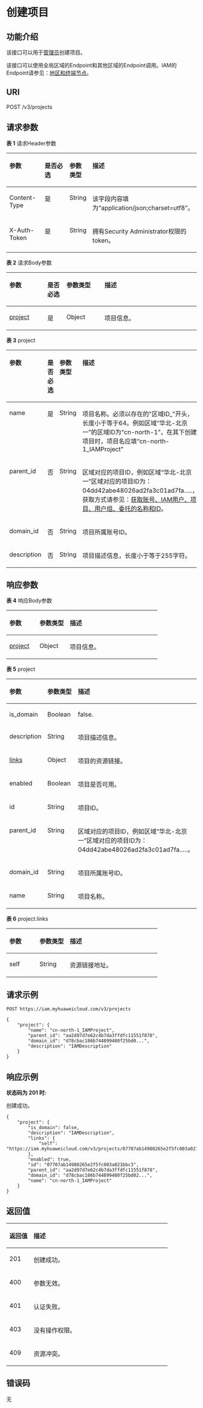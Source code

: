 # 创建项目<a name="iam_06_0004"></a>

## 功能介绍<a name="zh-cn_topic_0221482485_section116864505385"></a>

该接口可以用于[管理员](https://support.huaweicloud.com/usermanual-iam/iam_01_0001.html)创建项目。

该接口可以使用全局区域的Endpoint和其他区域的Endpoint调用。IAM的Endpoint请参见：[地区和终端节点](https://developer.huaweicloud.com/endpoint?IAM)。

## URI<a name="zh-cn_topic_0221482485_section1868915003815"></a>

POST /v3/projects

## 请求参数<a name="zh-cn_topic_0221482485_section20690350113820"></a>

**表 1**  请求Header参数

<a name="zh-cn_topic_0221482485_HeaderParameter"></a>
<table><thead align="left"><tr id="zh-cn_topic_0221482485_row1869185017384"><th class="cellrowborder" valign="top" width="20%" id="mcps1.2.5.1.1"><p id="zh-cn_topic_0221482485_p16693115093817"><a name="zh-cn_topic_0221482485_p16693115093817"></a><a name="zh-cn_topic_0221482485_p16693115093817"></a>参数</p>
</th>
<th class="cellrowborder" valign="top" width="20%" id="mcps1.2.5.1.2"><p id="zh-cn_topic_0221482485_p46942050143813"><a name="zh-cn_topic_0221482485_p46942050143813"></a><a name="zh-cn_topic_0221482485_p46942050143813"></a>是否必选</p>
</th>
<th class="cellrowborder" valign="top" width="10%" id="mcps1.2.5.1.3"><p id="zh-cn_topic_0221482485_p1269515017384"><a name="zh-cn_topic_0221482485_p1269515017384"></a><a name="zh-cn_topic_0221482485_p1269515017384"></a>参数类型</p>
</th>
<th class="cellrowborder" valign="top" width="50%" id="mcps1.2.5.1.4"><p id="zh-cn_topic_0221482485_p106951350103811"><a name="zh-cn_topic_0221482485_p106951350103811"></a><a name="zh-cn_topic_0221482485_p106951350103811"></a>描述</p>
</th>
</tr>
</thead>
<tbody><tr id="zh-cn_topic_0221482485_row1369255023813"><td class="cellrowborder" valign="top" width="20%" headers="mcps1.2.5.1.1 "><p id="zh-cn_topic_0221482485_p14696850123814"><a name="zh-cn_topic_0221482485_p14696850123814"></a><a name="zh-cn_topic_0221482485_p14696850123814"></a>Content-Type</p>
</td>
<td class="cellrowborder" valign="top" width="20%" headers="mcps1.2.5.1.2 "><p id="zh-cn_topic_0221482485_p1669705018388"><a name="zh-cn_topic_0221482485_p1669705018388"></a><a name="zh-cn_topic_0221482485_p1669705018388"></a>是</p>
</td>
<td class="cellrowborder" valign="top" width="10%" headers="mcps1.2.5.1.3 "><p id="zh-cn_topic_0221482485_p176971450163816"><a name="zh-cn_topic_0221482485_p176971450163816"></a><a name="zh-cn_topic_0221482485_p176971450163816"></a>String</p>
</td>
<td class="cellrowborder" valign="top" width="50%" headers="mcps1.2.5.1.4 "><p id="zh-cn_topic_0221482485_p1698450183810"><a name="zh-cn_topic_0221482485_p1698450183810"></a><a name="zh-cn_topic_0221482485_p1698450183810"></a>该字段内容填为“application/json;charset=utf8”。</p>
</td>
</tr>
<tr id="zh-cn_topic_0221482485_row13692165012388"><td class="cellrowborder" valign="top" width="20%" headers="mcps1.2.5.1.1 "><p id="zh-cn_topic_0221482485_p156996505383"><a name="zh-cn_topic_0221482485_p156996505383"></a><a name="zh-cn_topic_0221482485_p156996505383"></a>X-Auth-Token</p>
</td>
<td class="cellrowborder" valign="top" width="20%" headers="mcps1.2.5.1.2 "><p id="zh-cn_topic_0221482485_p86991550103813"><a name="zh-cn_topic_0221482485_p86991550103813"></a><a name="zh-cn_topic_0221482485_p86991550103813"></a>是</p>
</td>
<td class="cellrowborder" valign="top" width="10%" headers="mcps1.2.5.1.3 "><p id="zh-cn_topic_0221482485_p97003509389"><a name="zh-cn_topic_0221482485_p97003509389"></a><a name="zh-cn_topic_0221482485_p97003509389"></a>String</p>
</td>
<td class="cellrowborder" valign="top" width="50%" headers="mcps1.2.5.1.4 "><p id="zh-cn_topic_0221482485_p3701750103818"><a name="zh-cn_topic_0221482485_p3701750103818"></a><a name="zh-cn_topic_0221482485_p3701750103818"></a>拥有Security Administrator权限的token。</p>
</td>
</tr>
</tbody>
</table>

**表 2**  请求Body参数

<a name="zh-cn_topic_0221482485_requestParameter"></a>
<table><thead align="left"><tr id="zh-cn_topic_0221482485_row270105053817"><th class="cellrowborder" valign="top" width="20%" id="mcps1.2.5.1.1"><p id="zh-cn_topic_0221482485_p870318508388"><a name="zh-cn_topic_0221482485_p870318508388"></a><a name="zh-cn_topic_0221482485_p870318508388"></a>参数</p>
</th>
<th class="cellrowborder" valign="top" width="10%" id="mcps1.2.5.1.2"><p id="zh-cn_topic_0221482485_p2703145043810"><a name="zh-cn_topic_0221482485_p2703145043810"></a><a name="zh-cn_topic_0221482485_p2703145043810"></a>是否必选</p>
</th>
<th class="cellrowborder" valign="top" width="20%" id="mcps1.2.5.1.3"><p id="zh-cn_topic_0221482485_p2704350133810"><a name="zh-cn_topic_0221482485_p2704350133810"></a><a name="zh-cn_topic_0221482485_p2704350133810"></a>参数类型</p>
</th>
<th class="cellrowborder" valign="top" width="50%" id="mcps1.2.5.1.4"><p id="zh-cn_topic_0221482485_p16705145013381"><a name="zh-cn_topic_0221482485_p16705145013381"></a><a name="zh-cn_topic_0221482485_p16705145013381"></a>描述</p>
</th>
</tr>
</thead>
<tbody><tr id="zh-cn_topic_0221482485_row197023504388"><td class="cellrowborder" valign="top" width="20%" headers="mcps1.2.5.1.1 "><p id="zh-cn_topic_0221482485_p47052050193818"><a name="zh-cn_topic_0221482485_p47052050193818"></a><a name="zh-cn_topic_0221482485_p47052050193818"></a><a href="#zh-cn_topic_0221482485_request_Rq64Project">project</a></p>
</td>
<td class="cellrowborder" valign="top" width="10%" headers="mcps1.2.5.1.2 "><p id="zh-cn_topic_0221482485_p107061550133817"><a name="zh-cn_topic_0221482485_p107061550133817"></a><a name="zh-cn_topic_0221482485_p107061550133817"></a>是</p>
</td>
<td class="cellrowborder" valign="top" width="20%" headers="mcps1.2.5.1.3 "><p id="zh-cn_topic_0221482485_p4707950173820"><a name="zh-cn_topic_0221482485_p4707950173820"></a><a name="zh-cn_topic_0221482485_p4707950173820"></a>Object</p>
</td>
<td class="cellrowborder" valign="top" width="50%" headers="mcps1.2.5.1.4 "><p id="zh-cn_topic_0221482485_p270805093819"><a name="zh-cn_topic_0221482485_p270805093819"></a><a name="zh-cn_topic_0221482485_p270805093819"></a>项目信息。</p>
</td>
</tr>
</tbody>
</table>

**表 3**  project

<a name="zh-cn_topic_0221482485_request_Rq64Project"></a>
<table><thead align="left"><tr id="zh-cn_topic_0221482485_row47081750153812"><th class="cellrowborder" valign="top" width="20%" id="mcps1.2.5.1.1"><p id="zh-cn_topic_0221482485_p970995003811"><a name="zh-cn_topic_0221482485_p970995003811"></a><a name="zh-cn_topic_0221482485_p970995003811"></a>参数</p>
</th>
<th class="cellrowborder" valign="top" width="10%" id="mcps1.2.5.1.2"><p id="zh-cn_topic_0221482485_p471015505384"><a name="zh-cn_topic_0221482485_p471015505384"></a><a name="zh-cn_topic_0221482485_p471015505384"></a>是否必选</p>
</th>
<th class="cellrowborder" valign="top" width="20%" id="mcps1.2.5.1.3"><p id="zh-cn_topic_0221482485_p187111050193811"><a name="zh-cn_topic_0221482485_p187111050193811"></a><a name="zh-cn_topic_0221482485_p187111050193811"></a>参数类型</p>
</th>
<th class="cellrowborder" valign="top" width="50%" id="mcps1.2.5.1.4"><p id="zh-cn_topic_0221482485_p137121550173813"><a name="zh-cn_topic_0221482485_p137121550173813"></a><a name="zh-cn_topic_0221482485_p137121550173813"></a>描述</p>
</th>
</tr>
</thead>
<tbody><tr id="zh-cn_topic_0221482485_row197081050133818"><td class="cellrowborder" valign="top" width="20%" headers="mcps1.2.5.1.1 "><p id="zh-cn_topic_0221482485_p1671213505382"><a name="zh-cn_topic_0221482485_p1671213505382"></a><a name="zh-cn_topic_0221482485_p1671213505382"></a>name</p>
</td>
<td class="cellrowborder" valign="top" width="10%" headers="mcps1.2.5.1.2 "><p id="zh-cn_topic_0221482485_p07133506385"><a name="zh-cn_topic_0221482485_p07133506385"></a><a name="zh-cn_topic_0221482485_p07133506385"></a>是</p>
</td>
<td class="cellrowborder" valign="top" width="20%" headers="mcps1.2.5.1.3 "><p id="zh-cn_topic_0221482485_p6714105016387"><a name="zh-cn_topic_0221482485_p6714105016387"></a><a name="zh-cn_topic_0221482485_p6714105016387"></a>String</p>
</td>
<td class="cellrowborder" valign="top" width="50%" headers="mcps1.2.5.1.4 "><p id="zh-cn_topic_0221482485_p5714450143811"><a name="zh-cn_topic_0221482485_p5714450143811"></a><a name="zh-cn_topic_0221482485_p5714450143811"></a>项目名称。必须以存在的"区域ID_"开头，长度小于等于64。例如区域“华北-北京一”的区域ID为“cn-north-1”，在其下创建项目时，项目名应填“cn-north-1_IAMProject”</p>
</td>
</tr>
<tr id="zh-cn_topic_0221482485_row16708175053812"><td class="cellrowborder" valign="top" width="20%" headers="mcps1.2.5.1.1 "><p id="zh-cn_topic_0221482485_p197152506382"><a name="zh-cn_topic_0221482485_p197152506382"></a><a name="zh-cn_topic_0221482485_p197152506382"></a>parent_id</p>
</td>
<td class="cellrowborder" valign="top" width="10%" headers="mcps1.2.5.1.2 "><p id="zh-cn_topic_0221482485_p671613504388"><a name="zh-cn_topic_0221482485_p671613504388"></a><a name="zh-cn_topic_0221482485_p671613504388"></a>否</p>
</td>
<td class="cellrowborder" valign="top" width="20%" headers="mcps1.2.5.1.3 "><p id="zh-cn_topic_0221482485_p11716145019388"><a name="zh-cn_topic_0221482485_p11716145019388"></a><a name="zh-cn_topic_0221482485_p11716145019388"></a>String</p>
</td>
<td class="cellrowborder" valign="top" width="50%" headers="mcps1.2.5.1.4 "><p id="zh-cn_topic_0221482485_p07178504388"><a name="zh-cn_topic_0221482485_p07178504388"></a><a name="zh-cn_topic_0221482485_p07178504388"></a>区域对应的项目ID，例如区域“华北-北京一”区域对应的项目ID为：04dd42abe48026ad2fa3c01ad7fa.....，获取方式请参见：<a href="获取账号-IAM用户-项目-用户组-委托的名称和ID.md">获取账号、IAM用户、项目、用户组、委托的名称和ID</a>。</p>
</td>
</tr>
<tr id="zh-cn_topic_0221482485_row1970875018381"><td class="cellrowborder" valign="top" width="20%" headers="mcps1.2.5.1.1 "><p id="zh-cn_topic_0221482485_p171818508380"><a name="zh-cn_topic_0221482485_p171818508380"></a><a name="zh-cn_topic_0221482485_p171818508380"></a>domain_id</p>
</td>
<td class="cellrowborder" valign="top" width="10%" headers="mcps1.2.5.1.2 "><p id="zh-cn_topic_0221482485_p19719165017388"><a name="zh-cn_topic_0221482485_p19719165017388"></a><a name="zh-cn_topic_0221482485_p19719165017388"></a>否</p>
</td>
<td class="cellrowborder" valign="top" width="20%" headers="mcps1.2.5.1.3 "><p id="zh-cn_topic_0221482485_p27203509385"><a name="zh-cn_topic_0221482485_p27203509385"></a><a name="zh-cn_topic_0221482485_p27203509385"></a>String</p>
</td>
<td class="cellrowborder" valign="top" width="50%" headers="mcps1.2.5.1.4 "><p id="zh-cn_topic_0221482485_p9720105043817"><a name="zh-cn_topic_0221482485_p9720105043817"></a><a name="zh-cn_topic_0221482485_p9720105043817"></a>项目所属账号ID。</p>
</td>
</tr>
<tr id="zh-cn_topic_0221482485_row7708165010383"><td class="cellrowborder" valign="top" width="20%" headers="mcps1.2.5.1.1 "><p id="zh-cn_topic_0221482485_p1672118506383"><a name="zh-cn_topic_0221482485_p1672118506383"></a><a name="zh-cn_topic_0221482485_p1672118506383"></a>description</p>
</td>
<td class="cellrowborder" valign="top" width="10%" headers="mcps1.2.5.1.2 "><p id="zh-cn_topic_0221482485_p372205063812"><a name="zh-cn_topic_0221482485_p372205063812"></a><a name="zh-cn_topic_0221482485_p372205063812"></a>否</p>
</td>
<td class="cellrowborder" valign="top" width="20%" headers="mcps1.2.5.1.3 "><p id="zh-cn_topic_0221482485_p77221450193816"><a name="zh-cn_topic_0221482485_p77221450193816"></a><a name="zh-cn_topic_0221482485_p77221450193816"></a>String</p>
</td>
<td class="cellrowborder" valign="top" width="50%" headers="mcps1.2.5.1.4 "><p id="zh-cn_topic_0221482485_p97232507384"><a name="zh-cn_topic_0221482485_p97232507384"></a><a name="zh-cn_topic_0221482485_p97232507384"></a>项目描述信息，长度小于等于255字符。</p>
</td>
</tr>
</tbody>
</table>

## 响应参数<a name="zh-cn_topic_0221482485_section97241509384"></a>

**表 4**  响应Body参数

<a name="zh-cn_topic_0221482485_responseParameter"></a>
<table><thead align="left"><tr id="zh-cn_topic_0221482485_row19725115010381"><th class="cellrowborder" valign="top" width="20%" id="mcps1.2.4.1.1"><p id="zh-cn_topic_0221482485_p5726050113810"><a name="zh-cn_topic_0221482485_p5726050113810"></a><a name="zh-cn_topic_0221482485_p5726050113810"></a>参数</p>
</th>
<th class="cellrowborder" valign="top" width="20%" id="mcps1.2.4.1.2"><p id="zh-cn_topic_0221482485_p8727550173818"><a name="zh-cn_topic_0221482485_p8727550173818"></a><a name="zh-cn_topic_0221482485_p8727550173818"></a>参数类型</p>
</th>
<th class="cellrowborder" valign="top" width="60%" id="mcps1.2.4.1.3"><p id="zh-cn_topic_0221482485_p8728750163811"><a name="zh-cn_topic_0221482485_p8728750163811"></a><a name="zh-cn_topic_0221482485_p8728750163811"></a>描述</p>
</th>
</tr>
</thead>
<tbody><tr id="zh-cn_topic_0221482485_row1972545017387"><td class="cellrowborder" valign="top" width="20%" headers="mcps1.2.4.1.1 "><p id="zh-cn_topic_0221482485_p77282508389"><a name="zh-cn_topic_0221482485_p77282508389"></a><a name="zh-cn_topic_0221482485_p77282508389"></a><a href="#zh-cn_topic_0221482485_response_Rs64Project">project</a></p>
</td>
<td class="cellrowborder" valign="top" width="20%" headers="mcps1.2.4.1.2 "><p id="zh-cn_topic_0221482485_p172911500387"><a name="zh-cn_topic_0221482485_p172911500387"></a><a name="zh-cn_topic_0221482485_p172911500387"></a>Object</p>
</td>
<td class="cellrowborder" valign="top" width="60%" headers="mcps1.2.4.1.3 "><p id="zh-cn_topic_0221482485_p0730115053815"><a name="zh-cn_topic_0221482485_p0730115053815"></a><a name="zh-cn_topic_0221482485_p0730115053815"></a>项目信息。</p>
</td>
</tr>
</tbody>
</table>

**表 5**  project

<a name="zh-cn_topic_0221482485_response_Rs64Project"></a>
<table><thead align="left"><tr id="zh-cn_topic_0221482485_row873135093817"><th class="cellrowborder" valign="top" width="20%" id="mcps1.2.4.1.1"><p id="zh-cn_topic_0221482485_p1573275016380"><a name="zh-cn_topic_0221482485_p1573275016380"></a><a name="zh-cn_topic_0221482485_p1573275016380"></a>参数</p>
</th>
<th class="cellrowborder" valign="top" width="20%" id="mcps1.2.4.1.2"><p id="zh-cn_topic_0221482485_p5733250123819"><a name="zh-cn_topic_0221482485_p5733250123819"></a><a name="zh-cn_topic_0221482485_p5733250123819"></a>参数类型</p>
</th>
<th class="cellrowborder" valign="top" width="60%" id="mcps1.2.4.1.3"><p id="zh-cn_topic_0221482485_p97335507385"><a name="zh-cn_topic_0221482485_p97335507385"></a><a name="zh-cn_topic_0221482485_p97335507385"></a>描述</p>
</th>
</tr>
</thead>
<tbody><tr id="zh-cn_topic_0221482485_row5731950123812"><td class="cellrowborder" valign="top" width="20%" headers="mcps1.2.4.1.1 "><p id="zh-cn_topic_0221482485_p1873485016385"><a name="zh-cn_topic_0221482485_p1873485016385"></a><a name="zh-cn_topic_0221482485_p1873485016385"></a>is_domain</p>
</td>
<td class="cellrowborder" valign="top" width="20%" headers="mcps1.2.4.1.2 "><p id="zh-cn_topic_0221482485_p11735115011389"><a name="zh-cn_topic_0221482485_p11735115011389"></a><a name="zh-cn_topic_0221482485_p11735115011389"></a>Boolean</p>
</td>
<td class="cellrowborder" valign="top" width="60%" headers="mcps1.2.4.1.3 "><p id="zh-cn_topic_0221482485_p117351750203812"><a name="zh-cn_topic_0221482485_p117351750203812"></a><a name="zh-cn_topic_0221482485_p117351750203812"></a>false.</p>
</td>
</tr>
<tr id="zh-cn_topic_0221482485_row7731650173812"><td class="cellrowborder" valign="top" width="20%" headers="mcps1.2.4.1.1 "><p id="zh-cn_topic_0221482485_p1973625083814"><a name="zh-cn_topic_0221482485_p1973625083814"></a><a name="zh-cn_topic_0221482485_p1973625083814"></a>description</p>
</td>
<td class="cellrowborder" valign="top" width="20%" headers="mcps1.2.4.1.2 "><p id="zh-cn_topic_0221482485_p19737155016383"><a name="zh-cn_topic_0221482485_p19737155016383"></a><a name="zh-cn_topic_0221482485_p19737155016383"></a>String</p>
</td>
<td class="cellrowborder" valign="top" width="60%" headers="mcps1.2.4.1.3 "><p id="zh-cn_topic_0221482485_p273715033810"><a name="zh-cn_topic_0221482485_p273715033810"></a><a name="zh-cn_topic_0221482485_p273715033810"></a>项目描述信息。</p>
</td>
</tr>
<tr id="zh-cn_topic_0221482485_row19731185033819"><td class="cellrowborder" valign="top" width="20%" headers="mcps1.2.4.1.1 "><p id="zh-cn_topic_0221482485_p373885019387"><a name="zh-cn_topic_0221482485_p373885019387"></a><a name="zh-cn_topic_0221482485_p373885019387"></a><a href="#zh-cn_topic_0221482485_response_Rs64ProjectLinks">links</a></p>
</td>
<td class="cellrowborder" valign="top" width="20%" headers="mcps1.2.4.1.2 "><p id="zh-cn_topic_0221482485_p4739650143813"><a name="zh-cn_topic_0221482485_p4739650143813"></a><a name="zh-cn_topic_0221482485_p4739650143813"></a>Object</p>
</td>
<td class="cellrowborder" valign="top" width="60%" headers="mcps1.2.4.1.3 "><p id="zh-cn_topic_0221482485_p57407503384"><a name="zh-cn_topic_0221482485_p57407503384"></a><a name="zh-cn_topic_0221482485_p57407503384"></a>项目的资源链接。</p>
</td>
</tr>
<tr id="zh-cn_topic_0221482485_row773145013815"><td class="cellrowborder" valign="top" width="20%" headers="mcps1.2.4.1.1 "><p id="zh-cn_topic_0221482485_p1740145014386"><a name="zh-cn_topic_0221482485_p1740145014386"></a><a name="zh-cn_topic_0221482485_p1740145014386"></a>enabled</p>
</td>
<td class="cellrowborder" valign="top" width="20%" headers="mcps1.2.4.1.2 "><p id="zh-cn_topic_0221482485_p11741145014380"><a name="zh-cn_topic_0221482485_p11741145014380"></a><a name="zh-cn_topic_0221482485_p11741145014380"></a>Boolean</p>
</td>
<td class="cellrowborder" valign="top" width="60%" headers="mcps1.2.4.1.3 "><p id="zh-cn_topic_0221482485_p4742750123816"><a name="zh-cn_topic_0221482485_p4742750123816"></a><a name="zh-cn_topic_0221482485_p4742750123816"></a>项目是否可用。</p>
</td>
</tr>
<tr id="zh-cn_topic_0221482485_row673119507388"><td class="cellrowborder" valign="top" width="20%" headers="mcps1.2.4.1.1 "><p id="zh-cn_topic_0221482485_p174235023818"><a name="zh-cn_topic_0221482485_p174235023818"></a><a name="zh-cn_topic_0221482485_p174235023818"></a>id</p>
</td>
<td class="cellrowborder" valign="top" width="20%" headers="mcps1.2.4.1.2 "><p id="zh-cn_topic_0221482485_p107431950163814"><a name="zh-cn_topic_0221482485_p107431950163814"></a><a name="zh-cn_topic_0221482485_p107431950163814"></a>String</p>
</td>
<td class="cellrowborder" valign="top" width="60%" headers="mcps1.2.4.1.3 "><p id="zh-cn_topic_0221482485_p4744115010387"><a name="zh-cn_topic_0221482485_p4744115010387"></a><a name="zh-cn_topic_0221482485_p4744115010387"></a>项目ID。</p>
</td>
</tr>
<tr id="zh-cn_topic_0221482485_row1373111505383"><td class="cellrowborder" valign="top" width="20%" headers="mcps1.2.4.1.1 "><p id="zh-cn_topic_0221482485_p3744175053817"><a name="zh-cn_topic_0221482485_p3744175053817"></a><a name="zh-cn_topic_0221482485_p3744175053817"></a>parent_id</p>
</td>
<td class="cellrowborder" valign="top" width="20%" headers="mcps1.2.4.1.2 "><p id="zh-cn_topic_0221482485_p137456506383"><a name="zh-cn_topic_0221482485_p137456506383"></a><a name="zh-cn_topic_0221482485_p137456506383"></a>String</p>
</td>
<td class="cellrowborder" valign="top" width="60%" headers="mcps1.2.4.1.3 "><p id="zh-cn_topic_0221482485_p4746115011389"><a name="zh-cn_topic_0221482485_p4746115011389"></a><a name="zh-cn_topic_0221482485_p4746115011389"></a>区域对应的项目ID，例如区域“华北-北京一”区域对应的项目ID为：04dd42abe48026ad2fa3c01ad7fa.....。</p>
</td>
</tr>
<tr id="zh-cn_topic_0221482485_row107311850163818"><td class="cellrowborder" valign="top" width="20%" headers="mcps1.2.4.1.1 "><p id="zh-cn_topic_0221482485_p0746125043816"><a name="zh-cn_topic_0221482485_p0746125043816"></a><a name="zh-cn_topic_0221482485_p0746125043816"></a>domain_id</p>
</td>
<td class="cellrowborder" valign="top" width="20%" headers="mcps1.2.4.1.2 "><p id="zh-cn_topic_0221482485_p974795011380"><a name="zh-cn_topic_0221482485_p974795011380"></a><a name="zh-cn_topic_0221482485_p974795011380"></a>String</p>
</td>
<td class="cellrowborder" valign="top" width="60%" headers="mcps1.2.4.1.3 "><p id="zh-cn_topic_0221482485_p1774845010389"><a name="zh-cn_topic_0221482485_p1774845010389"></a><a name="zh-cn_topic_0221482485_p1774845010389"></a>项目所属账号ID。</p>
</td>
</tr>
<tr id="zh-cn_topic_0221482485_row14731195093815"><td class="cellrowborder" valign="top" width="20%" headers="mcps1.2.4.1.1 "><p id="zh-cn_topic_0221482485_p18748250193819"><a name="zh-cn_topic_0221482485_p18748250193819"></a><a name="zh-cn_topic_0221482485_p18748250193819"></a>name</p>
</td>
<td class="cellrowborder" valign="top" width="20%" headers="mcps1.2.4.1.2 "><p id="zh-cn_topic_0221482485_p117491850173819"><a name="zh-cn_topic_0221482485_p117491850173819"></a><a name="zh-cn_topic_0221482485_p117491850173819"></a>String</p>
</td>
<td class="cellrowborder" valign="top" width="60%" headers="mcps1.2.4.1.3 "><p id="zh-cn_topic_0221482485_p1750150173812"><a name="zh-cn_topic_0221482485_p1750150173812"></a><a name="zh-cn_topic_0221482485_p1750150173812"></a>项目名称。</p>
</td>
</tr>
</tbody>
</table>

**表 6**  project.links

<a name="zh-cn_topic_0221482485_response_Rs64ProjectLinks"></a>
<table><thead align="left"><tr id="zh-cn_topic_0221482485_row47501550153813"><th class="cellrowborder" valign="top" width="20%" id="mcps1.2.4.1.1"><p id="zh-cn_topic_0221482485_p37511507385"><a name="zh-cn_topic_0221482485_p37511507385"></a><a name="zh-cn_topic_0221482485_p37511507385"></a>参数</p>
</th>
<th class="cellrowborder" valign="top" width="20%" id="mcps1.2.4.1.2"><p id="zh-cn_topic_0221482485_p875225033814"><a name="zh-cn_topic_0221482485_p875225033814"></a><a name="zh-cn_topic_0221482485_p875225033814"></a>参数类型</p>
</th>
<th class="cellrowborder" valign="top" width="60%" id="mcps1.2.4.1.3"><p id="zh-cn_topic_0221482485_p875315020383"><a name="zh-cn_topic_0221482485_p875315020383"></a><a name="zh-cn_topic_0221482485_p875315020383"></a>描述</p>
</th>
</tr>
</thead>
<tbody><tr id="zh-cn_topic_0221482485_row075017504383"><td class="cellrowborder" valign="top" width="20%" headers="mcps1.2.4.1.1 "><p id="zh-cn_topic_0221482485_p6753175063812"><a name="zh-cn_topic_0221482485_p6753175063812"></a><a name="zh-cn_topic_0221482485_p6753175063812"></a>self</p>
</td>
<td class="cellrowborder" valign="top" width="20%" headers="mcps1.2.4.1.2 "><p id="zh-cn_topic_0221482485_p1375425018383"><a name="zh-cn_topic_0221482485_p1375425018383"></a><a name="zh-cn_topic_0221482485_p1375425018383"></a>String</p>
</td>
<td class="cellrowborder" valign="top" width="60%" headers="mcps1.2.4.1.3 "><p id="zh-cn_topic_0221482485_p27551050143815"><a name="zh-cn_topic_0221482485_p27551050143815"></a><a name="zh-cn_topic_0221482485_p27551050143815"></a>资源链接地址。</p>
</td>
</tr>
</tbody>
</table>

## 请求示例<a name="zh-cn_topic_0221482485_section1375510503383"></a>

```
POST https://iam.myhuaweicloud.com/v3/projects
```

```
{
    "project": {
        "name": "cn-north-1_IAMProject",
        "parent_id": "aa2d97d7e62c4b7da3ffdfc11551f878",
        "domain_id": "d78cbac186b744899480f25bd0...",
        "description": "IAMDescription"
    }
}
```

## 响应示例<a name="zh-cn_topic_0221482485_section676135017388"></a>

**状态码为 201 时:**

创建成功。

```
{
    "project": {
        "is_domain": false,
        "description": "IAMDescription",
        "links": {
            "self": "https://iam.myhuaweicloud.com/v3/projects/07707ab14980265e2f5fc003a021bbc3"
        },
        "enabled": true,
        "id": "07707ab14980265e2f5fc003a021bbc3",
        "parent_id": "aa2d97d7e62c4b7da3ffdfc11551f878",
        "domain_id": "d78cbac186b744899480f25bd02...",
        "name": "cn-north-1_IAMProject"
    }
}
```

## 返回值<a name="zh-cn_topic_0221482485_section19772195011382"></a>

<a name="zh-cn_topic_0221482485_table2432"></a>
<table><thead align="left"><tr id="zh-cn_topic_0221482485_row17773165023812"><th class="cellrowborder" valign="top" width="15%" id="mcps1.1.3.1.1"><p id="zh-cn_topic_0221482485_p10774150143813"><a name="zh-cn_topic_0221482485_p10774150143813"></a><a name="zh-cn_topic_0221482485_p10774150143813"></a>返回值</p>
</th>
<th class="cellrowborder" valign="top" width="85%" id="mcps1.1.3.1.2"><p id="zh-cn_topic_0221482485_p87751350203819"><a name="zh-cn_topic_0221482485_p87751350203819"></a><a name="zh-cn_topic_0221482485_p87751350203819"></a>描述</p>
</th>
</tr>
</thead>
<tbody><tr id="zh-cn_topic_0221482485_row167731450183818"><td class="cellrowborder" valign="top" width="15%" headers="mcps1.1.3.1.1 "><p id="zh-cn_topic_0221482485_p167751550153819"><a name="zh-cn_topic_0221482485_p167751550153819"></a><a name="zh-cn_topic_0221482485_p167751550153819"></a>201</p>
</td>
<td class="cellrowborder" valign="top" width="85%" headers="mcps1.1.3.1.2 "><p id="zh-cn_topic_0221482485_p2776950173815"><a name="zh-cn_topic_0221482485_p2776950173815"></a><a name="zh-cn_topic_0221482485_p2776950173815"></a>创建成功。</p>
</td>
</tr>
<tr id="zh-cn_topic_0221482485_row15773145093820"><td class="cellrowborder" valign="top" width="15%" headers="mcps1.1.3.1.1 "><p id="zh-cn_topic_0221482485_p177735018382"><a name="zh-cn_topic_0221482485_p177735018382"></a><a name="zh-cn_topic_0221482485_p177735018382"></a>400</p>
</td>
<td class="cellrowborder" valign="top" width="85%" headers="mcps1.1.3.1.2 "><p id="zh-cn_topic_0221482485_p377745033812"><a name="zh-cn_topic_0221482485_p377745033812"></a><a name="zh-cn_topic_0221482485_p377745033812"></a>参数无效。</p>
</td>
</tr>
<tr id="zh-cn_topic_0221482485_row1077311505384"><td class="cellrowborder" valign="top" width="15%" headers="mcps1.1.3.1.1 "><p id="zh-cn_topic_0221482485_p1277835093817"><a name="zh-cn_topic_0221482485_p1277835093817"></a><a name="zh-cn_topic_0221482485_p1277835093817"></a>401</p>
</td>
<td class="cellrowborder" valign="top" width="85%" headers="mcps1.1.3.1.2 "><p id="zh-cn_topic_0221482485_p877985010385"><a name="zh-cn_topic_0221482485_p877985010385"></a><a name="zh-cn_topic_0221482485_p877985010385"></a>认证失败。</p>
</td>
</tr>
<tr id="zh-cn_topic_0221482485_row14773155012386"><td class="cellrowborder" valign="top" width="15%" headers="mcps1.1.3.1.1 "><p id="zh-cn_topic_0221482485_p6779195063819"><a name="zh-cn_topic_0221482485_p6779195063819"></a><a name="zh-cn_topic_0221482485_p6779195063819"></a>403</p>
</td>
<td class="cellrowborder" valign="top" width="85%" headers="mcps1.1.3.1.2 "><p id="zh-cn_topic_0221482485_p2780205014384"><a name="zh-cn_topic_0221482485_p2780205014384"></a><a name="zh-cn_topic_0221482485_p2780205014384"></a>没有操作权限。</p>
</td>
</tr>
<tr id="zh-cn_topic_0221482485_row13773185018384"><td class="cellrowborder" valign="top" width="15%" headers="mcps1.1.3.1.1 "><p id="zh-cn_topic_0221482485_p378185063812"><a name="zh-cn_topic_0221482485_p378185063812"></a><a name="zh-cn_topic_0221482485_p378185063812"></a>409</p>
</td>
<td class="cellrowborder" valign="top" width="85%" headers="mcps1.1.3.1.2 "><p id="zh-cn_topic_0221482485_p14782165011384"><a name="zh-cn_topic_0221482485_p14782165011384"></a><a name="zh-cn_topic_0221482485_p14782165011384"></a>资源冲突。</p>
</td>
</tr>
</tbody>
</table>

## 错误码<a name="zh-cn_topic_0221482485_section12782950143820"></a>

无

